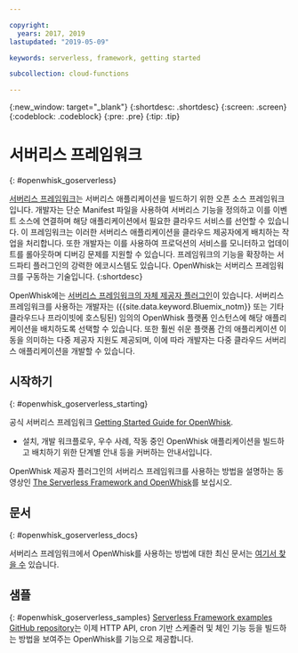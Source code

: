 ```yaml
---

copyright:
  years: 2017, 2019
lastupdated: "2019-05-09"

keywords: serverless, framework, getting started

subcollection: cloud-functions

---
```






{:new_window: target="_blank"}
{:shortdesc: .shortdesc}
{:screen: .screen}
{:codeblock: .codeblock}
{:pre: .pre}
{:tip: .tip}

# 서버리스 프레임워크
{: #openwhisk_goserverless}

[서버리스 프레임워크](https://serverless.com/)는 서버리스 애플리케이션을 빌드하기 위한 오픈 소스 프레임워크입니다. 개발자는 단순 Manifest 파일을 사용하여 서버리스 기능을 정의하고 이를 이벤트 소스에 연결하며 해당 애플리케이션에서 필요한 클라우드 서비스를 선언할 수 있습니다. 이 프레임워크는 이러한 서버리스 애플리케이션을 클라우드 제공자에게 배치하는 작업을 처리합니다. 또한 개발자는 이를 사용하여 프로덕션의 서비스를 모니터하고 업데이트를 롤아웃하며 디버깅 문제를 지원할 수 있습니다. 프레임워크의 기능을 확장하는 서드파티 플러그인의 강력한 에코시스템도 있습니다. OpenWhisk는 서버리스 프레임워크를 구동하는 기술입니다.
{:shortdesc}

OpenWhisk에는 [서버리스 프레임워크의 자체 제공자 플러그인](https://github.com/serverless/serverless-openwhisk)이 있습니다. 서버리스 프레임워크를 사용하는 개발자는 ({{site.data.keyword.Bluemix_notm}} 또는 기타 클라우드나 프라이빗에 호스팅된) 임의의 OpenWhisk 플랫폼 인스턴스에 해당 애플리케이션을 배치하도록 선택할 수 있습니다. 또한 훨씬 쉬운 플랫폼 간의 애플리케이션 이동을 의미하는 다중 제공자 지원도 제공되며, 이에 따라 개발자는 다중 클라우드 서버리스 애플리케이션을 개발할 수 있습니다.

## 시작하기
{: #openwhisk_goserverless_starting}

공식 서버리스 프레임워크 [Getting Started Guide for OpenWhisk](https://serverless.com/framework/docs/providers/openwhisk/guide/intro/).
* 설치, 개발 워크플로우, 우수 사례, 작동 중인 OpenWhisk 애플리케이션을 빌드하고 배치하기 위한 단계별 안내 등을 커버하는 안내서입니다.

OpenWhisk 제공자 플러그인의 서버리스 프레임워크를 사용하는 방법을 설명하는 동영상인 [The Serverless Framework and OpenWhisk](https://youtu.be/GJY10W98Itc)를 보십시오.

## 문서
{: #openwhisk_goserverless_docs}

서버리스 프레임워크에서 OpenWhisk를 사용하는 방법에 대한 최신 문서는 [여기서 찾을 수](https://serverless.com/framework/docs/providers/openwhisk/) 있습니다.

## 샘플
{: #openwhisk_goserverless_samples}
[Serverless Framework examples GitHub repository](https://github.com/serverless/examples)는 이제 HTTP API, cron 기반 스케줄러 및 체인 기능 등을 빌드하는 방법을 보여주는 OpenWhisk를 기능으로 제공합니다.

